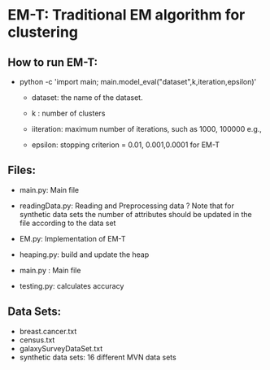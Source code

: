 # EM-T:  Traditional EM algorithm for clustering

## How to run EM-T:

* python -c 'import main; main.model_eval("dataset",k,iteration,epsilon)'

   * dataset: the name of the dataset.
 
   * k : number of clusters

   * iiteration: maximum number of iterations, such as 1000, 100000 e.g.,

   * epsilon: stopping criterion = 0.01, 0.001,0.0001 for EM-T

##  Files:

   * main.py: Main file

   * readingData.py: Reading and  Preprocessing data ? Note that for synthetic data sets the number of attributes should be updated in the file according to the data set

   * EM.py: Implementation of EM-T

   * heaping.py: build and update the heap
   
   * main.py : Main file

   * testing.py: calculates accuracy
   
##  Data Sets:
   * breast.cancer.txt
   * census.txt
   * galaxySurveyDataSet.txt
   * synthetic data sets: 16 different MVN data sets
   
   


